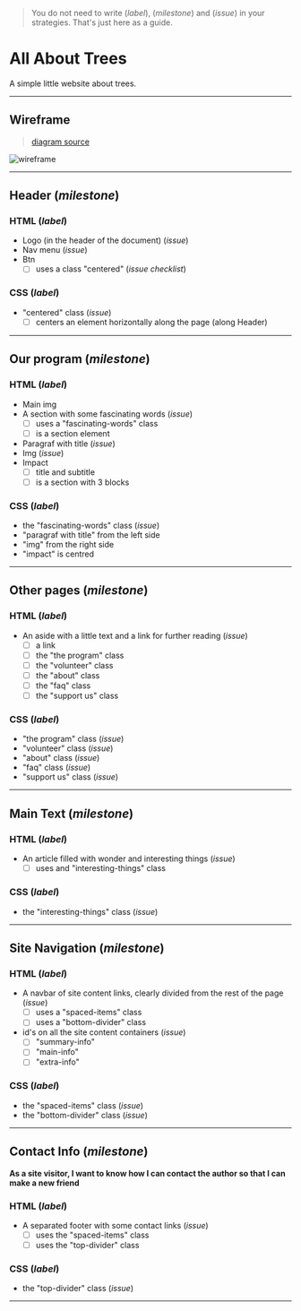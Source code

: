 > You do not need to write (_label_), (_milestone_) and (_issue_) in your strategies. That's just here as a guide.

# All About Trees

A simple little website about trees.

---

## Wireframe

> [diagram source](https://excalidraw.com/#json=5697932045058048,50g_dMeek8cnpk9dH1teGg)

![wireframe](./wireframe.svg)

---

## Header (_milestone_)

### HTML (_label_)

- Logo (in the header of the document) (_issue_)
- Nav menu (_issue_)
- Btn
  - [ ] uses a class "centered" (_issue checklist_)

### CSS (_label_)

- "centered" class (_issue_)
  - [ ] centers an element horizontally along the page (along Header)

---

## Our program (_milestone_)

### HTML (_label_)

- Main img
- A section with some fascinating words (_issue_)
  - [ ] uses a "fascinating-words" class
  - [ ] is a section element
- Paragraf with title (_issue_)
- Img (_issue_)
- Impact
  - [ ] title and subtitle
  - [ ] is a section with 3 blocks

### CSS (_label_)

- the "fascinating-words" class (_issue_)
- "paragraf with title" from the left side
- "img" from the right side
- "impact" is centred

---

## Other pages  (_milestone_)

### HTML (_label_)

- An aside with a little text and a link for further reading (_issue_)
  - [ ] a link
  - [ ] the "the program" class
  - [ ] the "volunteer" class
  - [ ] the "about" class
  - [ ] the "faq" class
  - [ ] the "support us" class
  
### CSS (_label_)

- "the program" class (_issue_)
- "volunteer" class (_issue_)
- "about" class (_issue_)
- "faq" class (_issue_)
- "support us" class (_issue_)

---

## Main Text (_milestone_)

### HTML (_label_)

- An article filled with wonder and interesting things (_issue_)
  - [ ] uses and "interesting-things" class

### CSS (_label_)

- the "interesting-things" class (_issue_)

---

## Site Navigation (_milestone_)

### HTML (_label_)

- A navbar of site content links, clearly divided from the rest of the page (_issue_)
  - [ ] uses a "spaced-items" class
  - [ ] uses a "bottom-divider" class
- id's on all the site content containers (_issue_)
  - [ ] "summary-info"
  - [ ] "main-info"
  - [ ] "extra-info"

### CSS (_label_)

- the "spaced-items" class (_issue_)
- the "bottom-divider" class (_issue_)

---

## Contact Info (_milestone_)

**As a site visitor, I want to know how I can contact the author so that I can make a new friend**

### HTML (_label_)

- A separated footer with some contact links (_issue_)
  - [ ] uses the "spaced-items" class
  - [ ] uses the "top-divider" class

### CSS (_label_)

- the "top-divider" class (_issue_)

---


 
